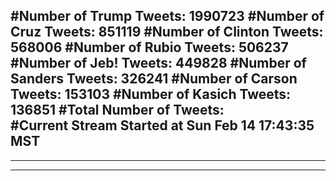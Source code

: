#Number of Trump Tweets: 1990723
#Number of Cruz Tweets: 851119
#Number of Clinton Tweets: 568006
#Number of Rubio Tweets: 506237
#Number of Jeb! Tweets: 449828
#Number of Sanders Tweets: 326241
#Number of Carson Tweets: 153103
#Number of Kasich Tweets: 136851
#Total Number of Tweets:  
#Current Stream Started at Sun Feb 14 17:43:35 MST
---
---
---
